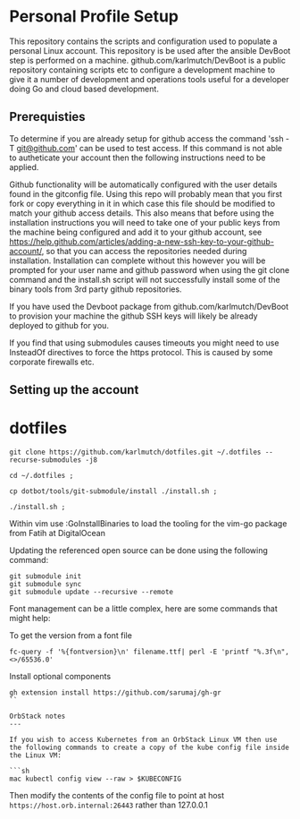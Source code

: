Personal Profile Setup
======================

This repository contains the scripts and configuration used to populate a personal
Linux account.  This repository is be used after the ansible DevBoot step is
performed on a machine.  github.com/karlmutch/DevBoot is a
public repository containing scripts etc to configure a development machine
to give it a number of development and operations tools useful for a developer doing
Go and cloud based development.

Prerequisties
---

To determine if you are already setup for github access the command 'ssh -T git@github.com' can be used to test access.  If this command is not able to autheticate your account then the following instructions need to be applied.

Github functionality will be automatically configured with the user details found in the gitconfig file.  Using this repo will probably mean that you first fork or copy everything in it in which case this file should be modified to match your github access details.  This also means that before using the installation instructions you will need to take one of your public keys from the machine being configured and add it to your github account, see https://help.github.com/articles/adding-a-new-ssh-key-to-your-github-account/, so that you can access the repositories needed during installation.  Installation can complete without this however you will be prompted for your user name and github password when using the git clone command and the install.sh script will not successfully install some of the binary tools from 3rd party github repositories.

If you have used the Devboot package from github.com/karlmutch/DevBoot to provision your machine the github SSH keys will likely be already deployed to github for you.

If you find that using submodules causes timeouts you might need to use InsteadOf directives to force the https protocol.  This is caused by some corporate firewalls etc.

Setting up the account
---
# dotfiles
```
git clone https://github.com/karlmutch/dotfiles.git ~/.dotfiles --recurse-submodules -j8

cd ~/.dotfiles ;

cp dotbot/tools/git-submodule/install ./install.sh ;

./install.sh ;
```

Within vim use :GoInstallBinaries to load the tooling for the vim-go package from Fatih at DigitalOcean

Updating the referenced open source can be done using the following command:

```
git submodule init
git submodule sync
git submodule update --recursive --remote
```

Font management can be a little complex, here are some commands that might help:

To get the version from a font file
```
fc-query -f '%{fontversion}\n' filename.ttf| perl -E 'printf "%.3f\n", <>/65536.0'
```

Install optional components

```
gh extension install https://github.com/sarumaj/gh-gr
``

OrbStack notes
---

If you wish to access Kubernetes from an OrbStack Linux VM then use the following commands to create a copy of the kube config file inside the Linux VM:

```sh
mac kubectl config view --raw > $KUBECONFIG
```

Then modify the contents of the config file to point at host `https://host.orb.internal:26443` rather than 127.0.0.1

